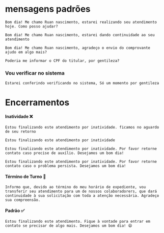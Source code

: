# mensagens padrões 

```text
Bom dia! Me chamo Ruan nascimento, estarei realizando seu atendimento hoje. Como posso ajudar?
```
```text
Bom dia! Me chamo Ruan nascimento, estarei dando continuidade ao seu atendimento
```
```text
Bom dia! Me chamo Ruan nascimento, agradeço o envio do comprovante ajudo em algo mais? 
```
```text
Poderia me informar o CPF do titular, por gentileza?
```

### Vou verificar no sistema
```text
Estarei conferindo verificando no sistema, Só um momento por gentileza 
```
# Encerramentos
#### Inatividade ❌
```text
Estou finalizando este atendimento por inatividade. ficamos no aguardo de seu retorno
```
```text
Estou finalizando este atendimento por inatividade
```
```text
Estou finalizando este atendimento por inatividade. Por favor retorne contato caso precise de auxílio. Desejamos um bom dia!
```
```text
Estou finalizando este atendimento por inatividade. Por favor retorne contato caso o problema persista. Desejamos um bom dia!
```
#### Término de Turno 🔄️
```text
Informo que, devido ao término do meu horário de expediente, vou transferir seu atendimento para um de nossos colaboradorers, que dará continuidade à sua solicitação com toda a atenção necessária. Agradeço sua compreensão.
```
#### Padrão ✅
```text
Estou finalizando este atendimento. Fique à vontade para entrar em contato se precisar de algo mais. Desejamos um bom dia! 😄
```
